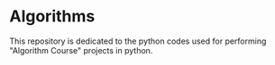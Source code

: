 # Algorithms
This repository is dedicated to the python codes used for performing "Algorithm Course" projects in python.
